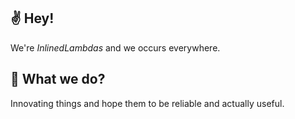 ## :v: Hey!

We're *InlinedLambdas* and we occurs everywhere.

## :thinking: What we do?

Innovating things and hope them to be reliable and actually useful.  
